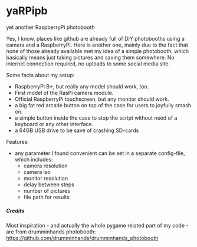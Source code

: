 # yaRPipb
yet another RaspberryPi photobooth

Yes, I know, places like github are already full of DIY photobooths using a camera and a RaspberryPi.
Here is another one, mainly due to the fact that none of those already available met my idea of a simple photobooth, which basically means just taking pictures and saving them somewhere. No internet connection required, no uploads to some social media site.

Some facts about my setup:

- RaspberryPi B+, but really any model should work, too.
- First model of the RasPi camera module.
- Official RaspberryPi touchscreen, but any monitor should work.
- a big fat red arcade button on top of the case for users to joyfully smash on.
- a simple button inside the case to stop the script without need of a keyboard or any other interface.
- a 64GB USB drive to be save of crashing SD-cards

Features:

- any parameter I found convenient can be set in a separate config-file, which includes:
  - camera resolution
  - camera iso
  - monitor resolution
  - delay between steps
  - number of pictures
  - file path for results

##### Credits

Most inspiration - and actually the whole pygame related part of my code - are from drumminhands photobooth: https://github.com/drumminhands/drumminhands_photobooth


